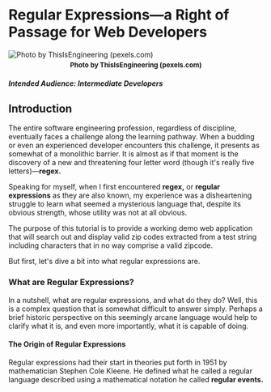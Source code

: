 # Regular Expressions&mdash;a Right of Passage for Web Developers

![Photo by ThisIsEngineering (pexels.com)](./images/redheaded-woman-coding.jpg)

<p style="text-align: center; font-weight: bold; margin-top: -10px;
font-size: 13px;">
Photo by ThisIsEngineering (pexels.com)
</p>

##### Intended Audience: Intermediate Developers

## Introduction

The entire software engineering profession, regardless of discipline, eventually
faces a challenge along the learning pathway. When a budding or even an experienced
developer encounters this challenge, it presents as somewhat of a monolithic barrier.
It is almost as if that moment is the discovery of a new and threatening four letter word
(though it's really five letters)&mdash;**regex.**

Speaking for myself, when I first encountered **regex,** or **regular expressions**
as they are also known, my experience was a disheartening struggle to learn what
seemed a mysterious language that, despite its obvious strength, whose utility was
not at all obvious.

The purpose of this tutorial is to provide a working demo web application that will
search out and display valid zip codes extracted from a test string including
characters that in no way comprise a valid zipcode.

But first, let's dive a bit into what regular expressions are.

### What are Regular Expressions?

In a nutshell, what are regular expressions, and what do they do? Well, this is a
complex question that is somewhat difficult to answer simply. Perhaps a brief
historic perspective on this seemingly arcane language would help to clarify what
it is, and even more importantly, what it is capable of doing.

#### The Origin of Regular Expressions

Regular expressions had their start in theories put forth in 1951 by mathematician
Stephen Cole Kleene. He defined what he called a regular language described using
a mathematical notation he called **regular events.**
